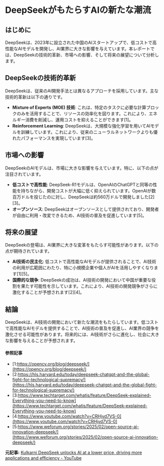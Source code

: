 # DeepSeekがもたらすAIの新たな潮流

## はじめに

DeepSeekは、2023年に設立された中国のAIスタートアップで、低コストで高性能なAIモデルを開発し、AI業界に大きな影響を与えています。本レポートでは、DeepSeekの技術的革新、市場への影響、そして将来の展望について分析します。

## DeepSeekの技術的革新

DeepSeekは、従来のAI開発手法とは異なるアプローチを採用しています。主な技術的革新は以下の通りです。

- **Mixture of Experts (MOE) 技術**: これは、特定のタスクに必要な計算ブロックのみを活用することで、リソースの効率化を図ります。これにより、エネルギー消費を削減し、運用コストを抑えることができます[1]。
- **Reinforcement Learning**: DeepSeekは、大規模な強化学習を用いてAIモデルを訓練しています。これにより、従来のニューラルネットワークよりも優れたパフォーマンスを実現しています[3]。

## 市場への影響

DeepSeekのAIモデルは、市場に大きな影響を与えています。特に、以下の点が注目されています。

- **低コストで高性能**: DeepSeek-R1モデルは、OpenAIのChatGPTと同等の性能を持ちながら、開発コストが大幅に低く抑えられています。OpenAIが数百万ドルを投じたのに対し、DeepSeekは約560万ドルで開発しました[2][3]。
- **オープンソース**: DeepSeekはオープンソースとして提供されており、開発者が自由に利用・改変できるため、AI技術の普及を促進しています[5]。

## 将来の展望

DeepSeekの登場は、AI業界に大きな変革をもたらす可能性があります。以下の点が期待されています。

- **AI技術の民主化**: 低コストで高性能なAIモデルが提供されることで、AI技術の利用が広範囲にわたり、特に小規模企業や個人がAIを活用しやすくなります[1][5]。
- **国際的な競争**: DeepSeekの成功は、AI技術の開発において中国が重要な役割を果たす可能性を示しています。これにより、AI技術の開発競争がさらに激化することが予想されます[2][4]。

## 結論

DeepSeekは、AI技術の開発において新たな潮流をもたらしています。低コストで高性能なAIモデルを提供することで、AI技術の普及を促進し、AI業界の競争を激化させる可能性があります。将来的には、AI技術がさらに進化し、社会に大きな影響を与えることが予想されます。

#### 参照記事
- [1:https://opencv.org/blog/deepseek/](https://opencv.org/blog/deepseek/)
- [2:https://hls.harvard.edu/today/deepseek-chatgpt-and-the-global-fight-for-technological-supremacy/](https://hls.harvard.edu/today/deepseek-chatgpt-and-the-global-fight-for-technological-supremacy/)
- [3:https://www.techtarget.com/whatis/feature/DeepSeek-explained-Everything-you-need-to-know](https://www.techtarget.com/whatis/feature/DeepSeek-explained-Everything-you-need-to-know)
- [4:https://www.youtube.com/watch?v=CRHjyd7VS-0](https://www.youtube.com/watch?v=CRHjyd7VS-0)
- [5:https://www.weforum.org/stories/2025/02/open-source-ai-innovation-deepseek/](https://www.weforum.org/stories/2025/02/open-source-ai-innovation-deepseek/)


**元記事:** [Kulkarni DeepSeek unlocks AI at a lower price, driving more applications and efficiency - YouTube](https://www.youtube.com/watch?v=_APyVsrhCYM)